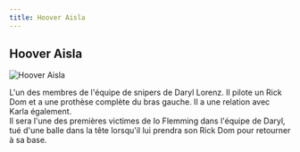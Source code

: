 ```yaml
---
title: Hoover Aisla
---
```


Hoover Aisla
------------


![Hoover Aisla](/images/stories/saga/thunderbolt/persos/hoover-aisla.png)


L'un des membres de l'équipe de snipers de Daryl Lorenz. Il pilote un Rick Dom et a une prothèse complète du bras gauche. Il a une relation avec Karla également.   
Il sera l'une des premières victimes de Io Flemming dans l'équipe de Daryl, tué d'une balle dans la tête lorsqu'il lui prendra son Rick Dom pour retourner à sa base.

